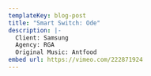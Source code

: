```yaml
---
templateKey: blog-post
title: "Smart Switch: Ode"
description: |-
  Client: Samsung
  Agency: RGA
  Original Music: Antfood
embed url: https://vimeo.com/222871924
---
```

